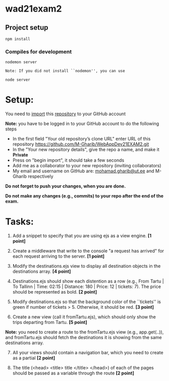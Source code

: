 # wad21exam2

## Project setup
```
npm install
```

### Compiles for development
```
nodemon server

Note: If you did not install ``nodemon'', you can use

node server 
```

# Setup:

You need to [import](https://docs.github.com/en/github/importing-your-projects-to-github/importing-source-code-to-github/importing-a-repository-with-github-importer)   this [repository](https://github.com/M-Gharib/WebAppDev21EXAM2.git)  to your GitHub account

**Note:** you have to be logged in to your GitHub account to do the following steps

- In the first field "Your old repository’s clone URL" enter URL of this repository https://github.com/M-Gharib/WebAppDev21EXAM2.git
- In the "Your new repository details", give the repo a name, and make it **Private**
- Press on "begin import", it should take a few seconds
- Add me as a collaborator to your new repository (inviting collaborators)
- My email and username on GitHub are: mohamad.gharib@ut.ee and M-Gharib respectively

**Do not forget to push your changes, when you are done.**

**Do not make any changes (e.g., commits) to your repo after the end of the exam.**




# Tasks:

1. Add a snippet to specify that you are using ejs as a view engine. **[1 point]**

2. Create a middleware that write to the console "a request has arrived" for each request arriving to the server. **[1 point]**

3. Modify the destinations.ejs view to display all destination objects in the destinations array. **[4 point]**

4. Destinations.ejs should show each distention  as a row (e.g., From Tartu | To Tallinn | Time: 02:15  | Distance: 180 | Price: 12 | tickets: 7). The price should be represented as bold. **[2 point]**

5. Modify destinations.ejs so that the background color of the ``tickets'' is green if number of tickets > 5. Otherwise, it should be red. **[3 point]**

6. Create a new view (call it fromTartu.ejs), which should only show the trips departing from Tartu. **[5 point]**

 **Note:** you need to create a route to the fromTartu.ejs view (e.g., app.get(..)), and fromTartu.ejs  should fetch the destinations it is showing from the same destinations array.

7. All your views should contain a navigation bar, which you need to create as a partial **[2 point]**

8. The title (\<head> \<title> title \</title> \</head>) of each of the pages should be passed as a variable through the route **[2 point]**
